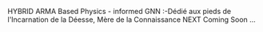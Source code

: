 HYBRID ARMA Based Physics - informed GNN :-Dédié aux pieds de l'Incarnation de la Déesse, Mère de la Connaissance
NEXT Coming Soon ...
